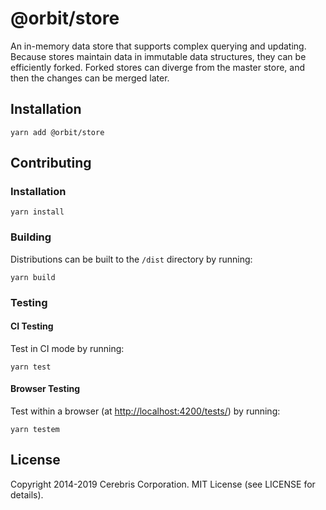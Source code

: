# @orbit/store

An in-memory data store that supports complex querying and updating. Because
stores maintain data in immutable data structures, they can be efficiently
forked. Forked stores can diverge from the master store, and then the changes
can be merged later.

## Installation

```
yarn add @orbit/store
```

## Contributing

### Installation

```
yarn install
```

### Building

Distributions can be built to the `/dist` directory by running:

```
yarn build
```

### Testing

#### CI Testing

Test in CI mode by running:

```
yarn test
```

#### Browser Testing

Test within a browser
(at [http://localhost:4200/tests/](http://localhost:4200/tests/)) by running:

```
yarn testem
```

## License

Copyright 2014-2019 Cerebris Corporation. MIT License (see LICENSE for details).
